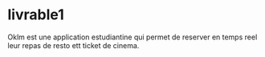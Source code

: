 # livrable1
Oklm est une application estudiantine qui permet de reserver en temps reel leur repas de resto ett ticket de cinema.
